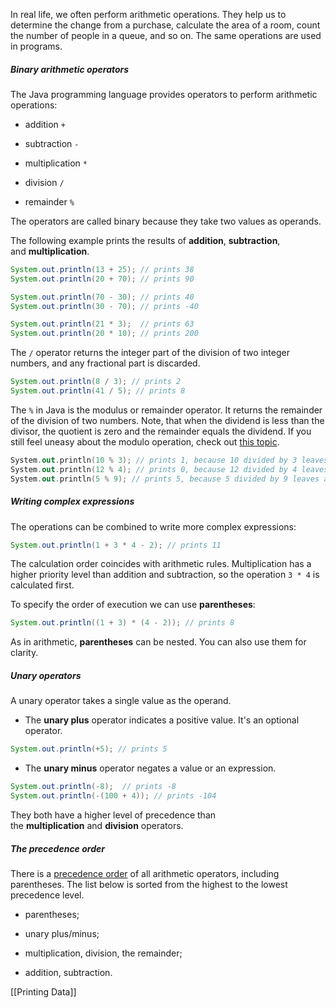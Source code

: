 In real life, we often perform arithmetic operations. They help us to determine the change from a purchase, calculate the area of a room, count the number of people in a queue, and so on. The same operations are used in programs.

##### Binary arithmetic operators

The Java programming language provides operators to perform arithmetic operations:

- addition `+`
    
- subtraction `-`
    
- multiplication `*`
    
- division `/`
    
- remainder `%`
    

The operators are called binary because they take two values as operands.

The following example prints the results of **addition**, **subtraction**, and **multiplication**.

```java
System.out.println(13 + 25); // prints 38
System.out.println(20 + 70); // prints 90

System.out.println(70 - 30); // prints 40
System.out.println(30 - 70); // prints -40

System.out.println(21 * 3);  // prints 63
System.out.println(20 * 10); // prints 200
```

The `/` operator returns the integer part of the division of two integer numbers, and any fractional part is discarded.

```java
System.out.println(8 / 3); // prints 2
System.out.println(41 / 5); // prints 8
```

The `%` in Java is the modulus or remainder operator. It returns the remainder of the division of two numbers. Note, that when the dividend is less than the divisor, the quotient is zero and the remainder equals the dividend. If you still feel uneasy about the modulo operation, check out [this topic](https://hyperskill.org/learn/step/10586).

```kotlin
System.out.println(10 % 3); // prints 1, because 10 divided by 3 leaves a remainder of 1
System.out.println(12 % 4); // prints 0, because 12 divided by 4 leaves no remainder
System.out.println(5 % 9); // prints 5, because 5 divided by 9 leaves a remainder of 5
```

##### Writing complex expressions

The operations can be combined to write more complex expressions:

```java
System.out.println(1 + 3 * 4 - 2); // prints 11
```

The calculation order coincides with arithmetic rules. Multiplication has a higher priority level than addition and subtraction, so the operation `3 * 4` is calculated first.

To specify the order of execution we can use **parentheses**:

```java
System.out.println((1 + 3) * (4 - 2)); // prints 8
```

As in arithmetic, **parentheses** can be nested. You can also use them for clarity.

##### Unary operators

A unary operator takes a single value as the operand.

- The **unary plus** operator indicates a positive value. It's an optional operator.
    

```java
System.out.println(+5); // prints 5
```

- The **unary minus** operator negates a value or an expression.
    

```java
System.out.println(-8);  // prints -8
System.out.println(-(100 + 4)); // prints -104
```

They both have a higher level of precedence than the **multiplication** and **division** operators.

##### The precedence order

There is a [precedence order](https://introcs.cs.princeton.edu/java/11precedence/) of all arithmetic operators, including parentheses. The list below is sorted from the highest to the lowest precedence level.

- parentheses;
    
- unary plus/minus;
    
- multiplication, division, the remainder;
    
- addition, subtraction.

[[Printing Data]]
